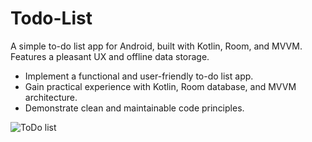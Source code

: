 # Todo-List
A simple to-do list app for Android, built with Kotlin, Room, and MVVM. Features a pleasant UX and offline data storage.
* Implement a functional and user-friendly to-do list app.
* Gain practical experience with Kotlin, Room database, and MVVM architecture.
* Demonstrate clean and maintainable code principles.

![ToDo list](https://github.com/seifmortada/Todo-List/assets/76921289/da0c97d2-8ac1-447e-8ee8-66bf99910ab4)
